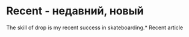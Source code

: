 # Recent - недавний, новый

The skill of drop is my recent success in skateboarding.\* Recent article

